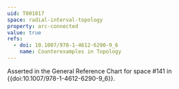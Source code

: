 ```yaml
---
uid: T001017
space: radial-interval-topology
property: arc-connected
value: true
refs:
  - doi: 10.1007/978-1-4612-6290-9_6
    name: Counterexamples in Topology
---
```

Asserted in the General Reference Chart for space #141 in
{{doi:10.1007/978-1-4612-6290-9_6}}.
